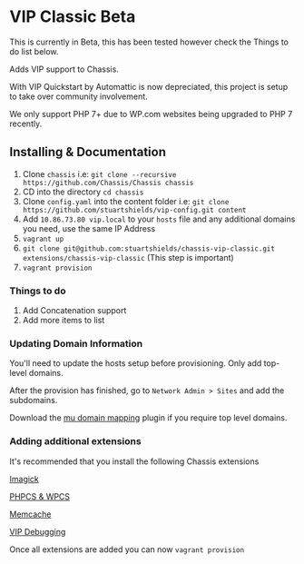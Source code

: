 # VIP Classic Beta

This is currently in Beta, this has been tested however check the Things to do list below.

Adds VIP support to Chassis.

With VIP Quickstart by Automattic is now depreciated, this project is setup to take over community involvement.

We only support PHP 7+ due to WP.com websites being upgraded to PHP 7 recently.

## Installing & Documentation

1. Clone `chassis` i.e: `git clone --recursive https://github.com/Chassis/Chassis chassis`
2. CD into the directory `cd chassis`
2. Clone `config.yaml` into the content folder i.e: `git clone https://github.com/stuartshields/vip-config.git content`
3. Add `10.86.73.80 vip.local` to your `hosts` file and any additional domains you need, use the same IP Address
4. `vagrant up`
5. `git clone git@github.com:stuartshields/chassis-vip-classic.git extensions/chassis-vip-classic` (This step is important)
6. `vagrant provision`

### Things to do

1. Add Concatenation support
2. Add more items to list

### Updating Domain Information
You'll need to update the hosts setup before provisioning. Only add top-level domains.

After the provision has finished, go to `Network Admin > Sites` and add the subdomains.

Download the [mu domain mapping](https://wordpress.org/plugins/wordpress-mu-domain-mapping/) plugin if you require top level domains.

### Adding additional extensions
It's recommended that you install the following Chassis extensions

[Imagick](https://github.com/Chassis/Imagick)

[PHPCS & WPCS](https://github.com/Chassis/phpcs)

[Memcache](https://github.com/Chassis/memcache)

[VIP Debugging](https://github.com/stuartshields/vip-debugging)

Once all extensions are added you can now `vagrant provision`
